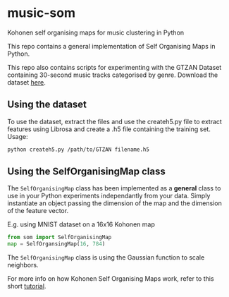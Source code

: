 # music-som
Kohonen self organising maps for music clustering in Python

This repo contains a general implementation of Self Organising Maps in Python.

This repo also contains scripts for experimenting with the GTZAN Dataset containing 30-second music tracks categorised by genre. Download the dataset [here](http://marsyas.info/downloads/datasets.html).

## Using the dataset
To use the dataset, extract the files and use the createh5.py file to extract features using Librosa and create a .h5 file containing the training set. Usage:
```bash
python createh5.py /path/to/GTZAN filename.h5
```

## Using the SelfOrganisingMap class
The `SelfOrganisingMap` class has been implemented as a __general__ class to use in your Python experiments independantly from your data. Simply instantiate an object passing the dimension of the map and the dimension of the feature vector.

E.g. using MNIST dataset on a 16x16 Kohonen map
```python
from som import SelfOrganisingMap
map = SelfOrgansingMap(16, 784)
```

The `SelfOrganisingMap` class is using the Gaussian function to scale neighbors.

For more info on how Kohonen Self Organising Maps work, refer to this short [tutorial](http://davis.wpi.edu/~matt/courses/soms/).
